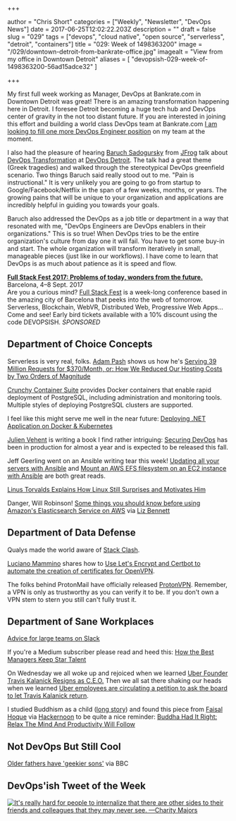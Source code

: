 +++

author = "Chris Short"
categories = ["Weekly", "Newsletter", "DevOps News"]
date = 2017-06-25T12:02:22.203Z
description = ""
draft = false
slug = "029"
tags = ["devops", "cloud native", "open source", "serverless", "detroit", "containers"]
title = "029: Week of 1498363200"
image = "/029/downtown-detroit-from-bankrate-office.jpg"
imagealt = "View from my office in Downtown Detroit"
aliases = [
    "devopsish-029-week-of-1498363200-56ad15adce32"
]

+++

My first full week working as Manager, DevOps at Bankrate.com in Downtown Detroit was great! There is an amazing transformation happening here in Detroit. I foresee Detroit becoming a huge tech hub and DevOps center of gravity in the not too distant future. If you are interested in joining this effort and building a world class DevOps team at Bankrate.com [I am looking to fill one more DevOps Engineer position](http://app.jobvite.com/m?3ru8KiwA) on my team at the moment.

I also had the pleasure of hearing [Baruch Sadogursky](https://twitter.com/jbaruch) from [JFrog](https://www.jfrog.com/) talk about [DevOps Transformation](https://www.jfrog.com/shownotes/devops-scale-greek-tragedy-3-acts-devops-detroit/) at [DevOps Detroit](https://www.meetup.com/DevOps-Detroit/). The talk had a great theme (Greek tragedies) and walked through the stereotypical DevOps greenfield scenario. Two things Baruch said really stood out to me. "Pain is instructional." It is very unlikely you are going to go from startup to Google/Facebook/Netflix in the span of a few weeks, months, or years. The growing pains that will be unique to your organization and applications are incredibly helpful in guiding you towards your goals.

Baruch also addressed the DevOps as a job title or department in a way that resonated with me, "DevOps Engineers are DevOps enablers in their organizations." This is so true! When DevOps tries to be the entire organization's culture from day one it will fail. You have to get some buy-in and start. The whole organization will transform iteratively in small, manageable pieces (just like in our workflows). I have come to learn that DevOps is as much about patience as it is speed and flow.

[**Full Stack Fest 2017: Problems of today, wonders from the future.**](https://2017.fullstackfest.com)  
Barcelona, 4–8 Sept. 2017  
Are you a curious mind? [Full Stack Fest](https://2017.fullstackfest.com) is a week-long conference based in the amazing city of Barcelona that peeks into the web of tomorrow. Serverless, Blockchain, WebVR, Distributed Web, Progressive Web Apps... Come and see! Early bird tickets available with a 10% discount using the code DEVOPSISH. *SPONSORED*

## Department of Choice Concepts

Serverless is very real, folks. [Adam Pash](https://medium.com/@adampash) shows us how he's [Serving 39 Million Requests for $370/Month, or: How We Reduced Our Hosting Costs by Two Orders of Magnitude](https://trackchanges.postlight.com/serving-39-million-requests-for-370-month-or-how-we-reduced-our-hosting-costs-by-two-orders-of-edc30a9a88cd)

[Crunchy Container Suite](https://github.com/CrunchyData/crunchy-containers) provides Docker containers that enable rapid deployment of PostgreSQL, including administration and monitoring tools. Multiple styles of deploying PostgreSQL clusters are supported.

I feel like this might serve me well in the near future: [Deploying .NET Application on Docker & Kubernetes](https://hackernoon.com/deploying-net-application-on-docker-kubernetes-21ae85273827)

[Julien Vehent](https://twitter.com/jvehent) is writing a book I find rather intriguing: [Securing DevOps](https://www.manning.com/books/securing-devops) has been in production for almost a year and is expected to be released this fall.

Jeff Geerling went on an Ansible writing tear this week! [Updating all your servers with Ansible](https://www.jeffgeerling.com/blog/2017/updating-all-your-servers-ansible) and [Mount an AWS EFS filesystem on an EC2 instance with Ansible](https://www.jeffgeerling.com/blog/2017/mount-aws-efs-filesystem-on-ec2-instance-ansible) are both great reads.

[Linus Torvalds Explains How Linux Still Surprises and Motivates Him](https://www.linux.com/blog/event/lc3-china/20176/6/linus-torvalds-explains-how-linux-still-surprises-and-motivates-him)

Danger, Will Robinson! [Some things you should know before using Amazon's Elasticsearch Service on AWS](https://read.acloud.guru/things-you-should-know-before-using-awss-elasticsearch-service-7cd70c9afb4f) via [Liz Bennett](https://medium.com/@lizbennett)

## Department of Data Defense

Qualys made the world aware of [Stack Clash](https://blog.qualys.com/securitylabs/2017/06/19/the-stack-clash).

[Luciano Mammino](https://twitter.com/loige) shares how to [Use Let's Encrypt and Certbot to automate the creation of certificates for OpenVPN](http://loige.co/using-lets-encrypt-and-certbot-to-automate-the-creation-of-certificates-for-openvpn/).

The folks behind ProtonMail have officially released [ProtonVPN](https://protonvpn.com/blog/free-vpn-service-launch/). Remember, a VPN is only as trustworthy as you can verify it to be. If you don't own a VPN stem to stern you still can't fully trust it.

## Department of Sane Workplaces

[Advice for large teams on Slack](https://slackhq.com/advice-for-large-teams-on-slack-8518f8f09c91)

If you're a Medium subscriber please read and heed this: [How the Best Managers Keep Star Talent](https://medium.com/@matttrainer/how-the-best-managers-keep-star-talent-4b025e772f81)

On Wednesday we all woke up and rejoiced when we learned [Uber Founder Travis Kalanick Resigns as C.E.O.](https://mobile.nytimes.com/2017/06/21/technology/uber-ceo-travis-kalanick.html) Then we all sat there shaking our heads when we learned [Uber employees are circulating a petition to ask the board to let Travis Kalanick return](https://www.recode.net/2017/6/22/15855174/uber-employees-petition-travis-kalanick-return).

I studied Buddhism as a child ([long story](https://chrisshort.net/center-for-purposeful-living/)) and found this piece from [Faisal Hoque](https://medium.com/@faisal_hoque) via [Hackernoon](https://medium.com/@hackernoon) to be quite a nice reminder: [Buddha Had It Right: Relax The Mind And Productivity Will Follow](https://hackernoon.com/buddha-had-it-right-relax-the-mind-and-productivity-will-follow-f2e21b1ef928)

## Not DevOps But Still Cool

[Older fathers have 'geekier sons'](http://www.bbc.com/news/health-40340540) via BBC

## DevOps'ish Tweet of the Week

[![It's really hard for people to internalize that there are other sides to their friends and colleagues that *they may never see*. —Charity Majors](/029/029-tweet-of-the-week.png)](https://twitter.com/mipsytipsy/status/878748980125069313)

